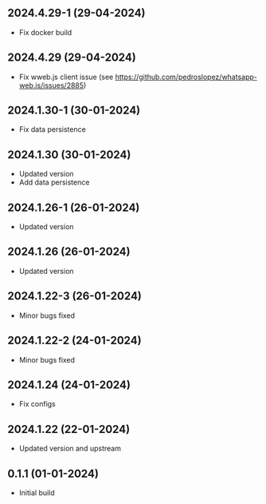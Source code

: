 ## 2024.4.29-1 (29-04-2024)

- Fix docker build

## 2024.4.29 (29-04-2024)

- Fix wweb.js client issue (see https://github.com/pedroslopez/whatsapp-web.js/issues/2885)

## 2024.1.30-1 (30-01-2024)

- Fix data persistence

## 2024.1.30 (30-01-2024)

- Updated version
- Add data persistence

## 2024.1.26-1 (26-01-2024)

- Updated version

## 2024.1.26 (26-01-2024)

- Updated version

## 2024.1.22-3 (26-01-2024)

- Minor bugs fixed

## 2024.1.22-2 (24-01-2024)

- Minor bugs fixed

## 2024.1.24 (24-01-2024)

- Fix configs

## 2024.1.22 (22-01-2024)

- Updated version and upstream

## 0.1.1 (01-01-2024)

- Initial build
